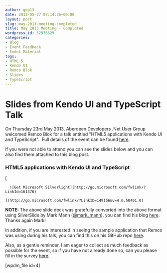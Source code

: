 ```yaml
---
author: gep13
date: 2013-05-27 07:14:36+00:00
layout: post
slug: may-2013-meeting-completed
title: May 2013 Meeting - Completed
wordpress_id: 52976629
categories:
- Blog
- Event Feedback
- Event Material
tags:
- HTML 5
- Kendo UI
- Remco Blok
- Slides
- TypeScript
---
```


# Slides from Kendo UI and TypeScript Talk




On Thursday 23rd May 2013, Aberdeen Developers .Net User Group welcomed Remco Blok for a talk entitled "HTML5 applications with Kendo UI and TypeScript".  Full details of the event can be found [here](http://www.aberdeendevelopers.co.uk/may-2013-meeting-remco-blok-talking-about-html5/).





If you were not able to attend you can see the slides below and you can also find them attached to this blog post.





### HTML5 applications with Kendo UI and TypeScript





  [

      ![Get Microsoft Silverlight](http://go.microsoft.com/fwlink/?LinkId=161376)

    ](http://go.microsoft.com/fwlink/?LinkID=149156&v=4.0.50401.0)











**NOTE:** The above slide deck was gratefully converted into the above format using SilverSlide by Mark Mann ([@mark_mann](http://twitter.com/#!/@mark_mann)), you can find his blog [here](http://blog.mark-mann.co.uk/).  Thanks again Mark!





In addition, if you are interested in seeing the sample application that Remco was using during his talk, you can find this on his GitHub repo [here](https://github.com/RemcoBlok/KendoUITypeScript).





Also, as a gentle reminder, I am eager to collect as much feedback as possible for the event, so if you have not already done so, can you please fill in the survey [here](http://www.surveymonkey.com/s/JDLWPWF).



[wpdm_file id=4]
